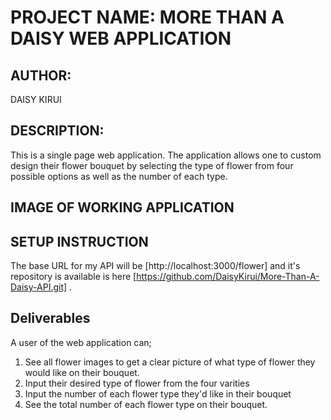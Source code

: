 # PROJECT NAME: MORE THAN A DAISY WEB APPLICATION

## AUTHOR:  
DAISY KIRUI

## DESCRIPTION:
This is a single page web application. The application allows one to custom design their flower bouquet by selecting the type of flower from four possible options as well as the number of each type. 

## IMAGE OF WORKING APPLICATION


## SETUP INSTRUCTION
The base URL for my API will be [http://localhost:3000/flower] and it's repository is available is here [https://github.com/DaisyKirui/More-Than-A-Daisy-API.git] .

## Deliverables
A user of the web application can;

1. See all flower images to get a clear picture of what type of flower they would like on their bouquet.
2. Input their desired type of flower from the four varities
3. Input the number of each flower type they'd like in their bouquet
4. See the total number of each flower type on their bouquet.